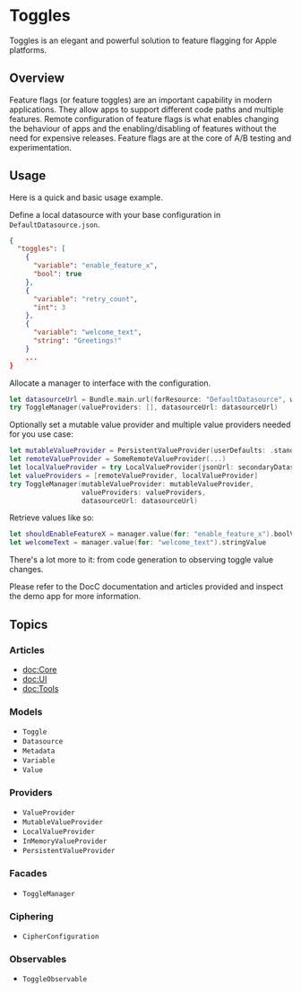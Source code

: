 # Toggles

Toggles is an elegant and powerful solution to feature flagging for Apple platforms.

## Overview

Feature flags (or feature toggles) are an important capability in modern applications. They allow apps to support different code paths and multiple features. Remote configuration of feature flags is what enables changing the behaviour of apps and the enabling/disabling of features without the need for expensive releases.
Feature flags are at the core of A/B testing and experimentation.

## Usage

Here is a quick and basic usage example.

Define a local datasource with your base configuration in `DefaultDatasource.json`.


```json
{
  "toggles": [
    {
      "variable": "enable_feature_x",
      "bool": true
    },
    {
      "variable": "retry_count",
      "int": 3
    },
    {
      "variable": "welcome_text",
      "string": "Greetings!"
    }
    ...
}
```

Allocate a manager to interface with the configuration.

```swift
let datasourceUrl = Bundle.main.url(forResource: "DefaultDatasource", withExtension: "json")!
try ToggleManager(valueProviders: [], datasourceUrl: datasourceUrl)
```

Optionally set a mutable value provider and multiple value providers needed for you use case: 

```swift
let mutableValueProvider = PersistentValueProvider(userDefaults: .standard)
let remoteValueProvider = SomeRemoteValueProvider(...)
let localValueProvider = try LocalValueProvider(jsonUrl: secondaryDatasourceUrl)
let valueProviders = [remoteValueProvider, localValueProvider]
try ToggleManager(mutableValueProvider: mutableValueProvider,
                  valueProviders: valueProviders,
                  datasourceUrl: datasourceUrl)
```

Retrieve values like so:

```swift
let shouldEnableFeatureX = manager.value(for: "enable_feature_x").boolValue
let welcomeText = manager.value(for: "welcome_text").stringValue
```

There's a lot more to it: from code generation to observing toggle value changes.

Please refer to the DocC documentation and articles provided and inspect the demo app for more information.


## Topics

### Articles

- <doc:Core>
- <doc:UI>
- <doc:Tools>

### Models

- ``Toggle``
- ``Datasource``
- ``Metadata``
- ``Variable``
- ``Value``

### Providers

- ``ValueProvider``
- ``MutableValueProvider``
- ``LocalValueProvider``
- ``InMemoryValueProvider``
- ``PersistentValueProvider``

### Facades

- ``ToggleManager``

### Ciphering

- ``CipherConfiguration``

### Observables

- ``ToggleObservable``
